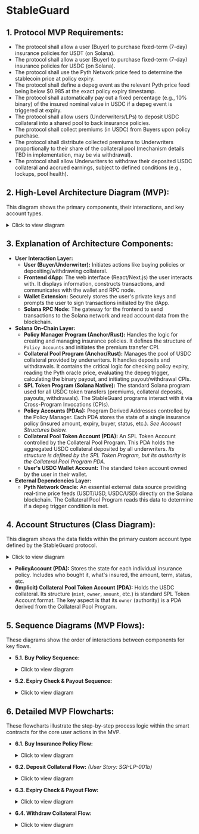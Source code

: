 # StableGuard 

## 1. Protocol MVP Requirements:

* The protocol shall allow a user (Buyer) to purchase fixed-term (7-day) insurance policies for USDT (on Solana).
* The protocol shall allow a user (Buyer) to purchase fixed-term (7-day) insurance policies for USDC (on Solana).
* The protocol shall use the Pyth Network price feed to determine the stablecoin price at policy expiry.
* The protocol shall define a depeg event as the relevant Pyth price feed being below $0.985 at the exact policy expiry timestamp.
* The protocol shall automatically pay out a fixed percentage (e.g., 10% binary) of the insured nominal value in USDC if a depeg event is triggered at expiry.
* The protocol shall allow users (Underwriters/LPs) to deposit USDC collateral into a shared pool to back insurance policies.
* The protocol shall collect premiums (in USDC) from Buyers upon policy purchase.
* The protocol shall distribute collected premiums to Underwriters proportionally to their share of the collateral pool (mechanism details TBD in implementation, may be via withdrawal).
* The protocol shall allow Underwriters to withdraw their deposited USDC collateral and accrued earnings, subject to defined conditions (e.g., lockups, pool health).

## 2. High-Level Architecture Diagram (MVP):

This diagram shows the primary components, their interactions, and key account types.

<details>
  <summary>Click to view diagram</summary>

  ![Insurance Flow Diagram](./assets/flow.png)

</details>

## 3. Explanation of Architecture Components:

* **User Interaction Layer:**
    * **User (Buyer/Underwriter):** Initiates actions like buying policies or depositing/withdrawing collateral.
    * **Frontend dApp:** The web interface (React/Next.js) the user interacts with. It displays information, constructs transactions, and communicates with the wallet and RPC node.
    * **Wallet Extension:** Securely stores the user's private keys and prompts the user to sign transactions initiated by the dApp.
    * **Solana RPC Node:** The gateway for the frontend to send transactions to the Solana network and read account data from the blockchain.
* **Solana On-Chain Layer:**
    * **Policy Manager Program (Anchor/Rust):** Handles the logic for creating and managing insurance policies. It defines the structure of `Policy Accounts` and initiates the premium transfer CPI.
    * **Collateral Pool Program (Anchor/Rust):** Manages the pool of USDC collateral provided by underwriters. It handles deposits and withdrawals. It contains the critical logic for checking policy expiry, reading the Pyth oracle price, evaluating the depeg trigger, calculating the binary payout, and initiating payout/withdrawal CPIs.
    * **SPL Token Program (Solana Native):** The standard Solana program used for all USDC token transfers (premiums, collateral deposits, payouts, withdrawals). The StableGuard programs interact with it via Cross-Program Invocations (CPIs).
    * **Policy Accounts (PDAs):** Program Derived Addresses controlled by the Policy Manager. Each PDA stores the state of a single insurance policy (insured amount, expiry, buyer, status, etc.). *See Account Structures below.*
    * **Collateral Pool Token Account (PDA):** An SPL Token Account controlled by the Collateral Pool Program. This PDA holds the aggregated USDC collateral deposited by all underwriters. *Its structure is defined by the SPL Token Program, but its authority is the Collateral Pool Program PDA.*
    * **User's USDC Wallet Account:** The standard token account owned by the user in their wallet.
* **External Dependencies Layer:**
    * **Pyth Network Oracle:** An essential external data source providing real-time price feeds (USDT/USD, USDC/USD) directly on the Solana blockchain. The Collateral Pool Program reads this data to determine if a depeg trigger condition is met.

## 4. Account Structures (Class Diagram):

This diagram shows the data fields within the primary custom account type defined by the StableGuard protocol.

<details>
  <summary>Click to view diagram</summary>

  ![Account Structure](./assets/account.png)

</details>

* **PolicyAccount (PDA):** Stores the state for each individual insurance policy. Includes who bought it, what's insured, the amount, term, status, etc.
* **(Implicit) Collateral Pool Token Account (PDA):** Holds the USDC collateral. Its structure (`mint`, `owner`, `amount`, etc.) is standard SPL Token Account format. The key aspect is that its `owner` (authority) is a PDA derived from the Collateral Pool Program.

## 5. Sequence Diagrams (MVP Flows):

These diagrams show the order of interactions between components for key flows.

* **5.1. Buy Policy Sequence:**

    <details>
    <summary>Click to view diagram</summary>

    ![Insurance Flow Diagram](./assets/seq2.png)

    </details>

* **5.2. Expiry Check & Payout Sequence:**

    <details>
    <summary>Click to view diagram</summary>

    ![Insurance Flow Diagram](./assets/seq1.png)

    </details>

## 6. Detailed MVP Flowcharts:

These flowcharts illustrate the step-by-step process logic within the smart contracts for the core user actions in the MVP.

* **6.1. Buy Insurance Policy Flow:**

    <details>
    <summary>Click to view diagram</summary>

    ![Insurance Flow Diagram](./assets/policy.svg)

    </details>

* **6.2. Deposit Collateral Flow:**
    *(User Story: SGI-LP-001b)*

   <details>
    <summary>Click to view diagram</summary>

    ![Insurance Flow Diagram](./assets/collateral.svg)

    </details>

* **6.3. Expiry Check & Payout Flow:**

    <details>
    <summary>Click to view diagram</summary>

    ![Insurance Flow Diagram](./assets/paycheck.svg)

    </details>

* **6.4. Withdraw Collateral Flow:**

    <details>
    <summary>Click to view diagram</summary>

    ![Insurance Flow Diagram](./assets/withdraw.svg)

    </details>